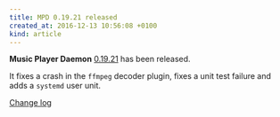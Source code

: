 ```yaml
---
title: MPD 0.19.21 released
created_at: 2016-12-13 10:56:08 +0100
kind: article
---
```


**Music Player Daemon**
[0.19.21](http://www.musicpd.org/download/mpd/0.19/mpd-0.19.21.tar.xz)
has been released.

It fixes a crash in the `ffmpeg` decoder plugin, fixes a unit test
failure and adds a `systemd` user unit.

[Change log](http://git.musicpd.org/cgit/master/mpd.git/plain/NEWS?h=v0.19.21)
